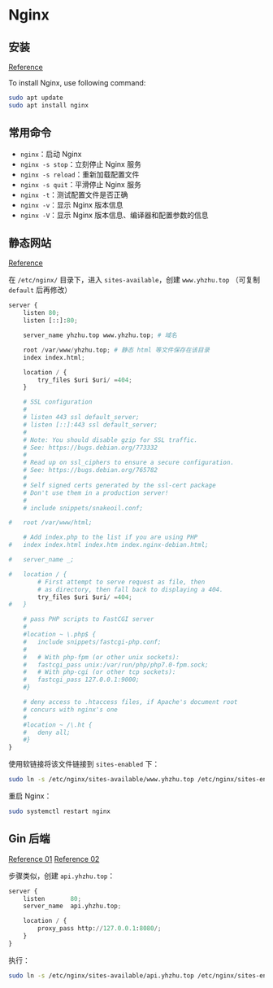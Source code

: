 # Nginx

## 安装

[Reference](https://ubuntu.com/tutorials/install-and-configure-nginx)

To install Nginx, use following command:

```sh
sudo apt update
sudo apt install nginx
```

## 常用命令

- `nginx`：启动 Nginx
- `nginx -s stop`：立刻停止 Nginx 服务
- `nginx -s reload`：重新加载配置文件
- `nginx -s quit`：平滑停止 Nginx 服务
- `nginx -t`：测试配置文件是否正确
- `nginx -v`：显示 Nginx 版本信息
- `nginx -V`：显示 Nginx 版本信息、编译器和配置参数的信息

## 静态网站

[Reference](https://jgefroh.medium.com/a-guide-to-using-nginx-for-static-websites-d96a9d034940)

在 `/etc/nginx/` 目录下，进入 `sites-available`，创建 `www.yhzhu.top` （可复制 `default` 后再修改）

```py
server {
	listen 80;
	listen [::]:80;

	server_name yhzhu.top www.yhzhu.top; # 域名

	root /var/www/yhzhu.top; # 静态 html 等文件保存在该目录
	index index.html;

	location / {
		try_files $uri $uri/ =404;
	}

	# SSL configuration
	#
	# listen 443 ssl default_server;
	# listen [::]:443 ssl default_server;
	#
	# Note: You should disable gzip for SSL traffic.
	# See: https://bugs.debian.org/773332
	#
	# Read up on ssl_ciphers to ensure a secure configuration.
	# See: https://bugs.debian.org/765782
	#
	# Self signed certs generated by the ssl-cert package
	# Don't use them in a production server!
	#
	# include snippets/snakeoil.conf;

#	root /var/www/html;

	# Add index.php to the list if you are using PHP
#	index index.html index.htm index.nginx-debian.html;

#	server_name _;

#	location / {
		# First attempt to serve request as file, then
		# as directory, then fall back to displaying a 404.
		try_files $uri $uri/ =404;
#	}

	# pass PHP scripts to FastCGI server
	#
	#location ~ \.php$ {
	#	include snippets/fastcgi-php.conf;
	#
	#	# With php-fpm (or other unix sockets):
	#	fastcgi_pass unix:/var/run/php/php7.0-fpm.sock;
	#	# With php-cgi (or other tcp sockets):
	#	fastcgi_pass 127.0.0.1:9000;
	#}

	# deny access to .htaccess files, if Apache's document root
	# concurs with nginx's one
	#
	#location ~ /\.ht {
	#	deny all;
	#}
}
```

使用软链接将该文件链接到 `sites-enabled` 下：

```sh
sudo ln -s /etc/nginx/sites-available/www.yhzhu.top /etc/nginx/sites-enabled/www.yhzhu.top
```

重启 Nginx：

```sh
sudo systemctl restart nginx
```

## Gin 后端

[Reference 01](https://segmentfault.com/a/1190000016236253)
[Reference 02](https://skyao.gitbooks.io/learning-nginx/content/configure/reverse/action_no_port.html)

步骤类似，创建 `api.yhzhu.top`：

```python
server {
    listen       80;
    server_name  api.yhzhu.top;

    location / {
        proxy_pass http://127.0.0.1:8080/;
    }
}
```

执行：

```sh
sudo ln -s /etc/nginx/sites-available/api.yhzhu.top /etc/nginx/sites-enabled/api.yhzhu.top
```
